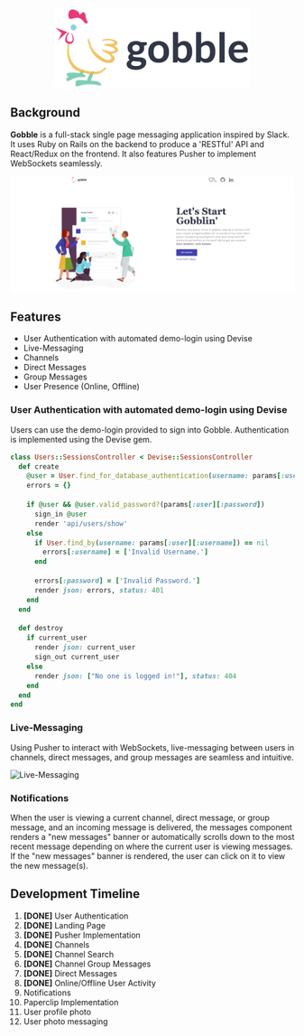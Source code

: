 <div align="center">
  <img src="./app/assets/images/logos/gobble_readme_logo3.png"></img>
</div>

## Background

**Gobble** is a full-stack single page messaging application inspired by Slack. It uses Ruby on Rails on the backend to produce a 'RESTful' API and React/Redux on the frontend. It also features Pusher to implement WebSockets seamlessly.

<div align="center">
  <img src="./readme_images/gobble-ss-final.png"></img>
</div>

## Features

* User Authentication with automated demo-login using Devise
* Live-Messaging
* Channels
* Direct Messages
* Group Messages
* User Presence (Online, Offline)

### User Authentication with automated demo-login using Devise

Users can use the demo-login provided to sign into Gobble. Authentication is implemented using the Devise gem.

```ruby
class Users::SessionsController < Devise::SessionsController
  def create
    @user = User.find_for_database_authentication(username: params[:user][:username])
    errors = {}

    if @user && @user.valid_password?(params[:user][:password])
      sign_in @user
      render 'api/users/show'
    else
      if User.find_by(username: params[:user][:username]) == nil
        errors[:username] = ['Invalid Username.']
      end

      errors[:password] = ['Invalid Password.']
      render json: errors, status: 401
    end
  end

  def destroy
    if current_user
      render json: current_user
      sign_out current_user
    else
      render json: ["No one is logged in!"], status: 404
    end
  end
end
```

### Live-Messaging

Using Pusher to interact with WebSockets, live-messaging between users in channels, direct messages, and group messages are seamless and intuitive.

![Live-Messaging](https://i.imgur.com/ZynGli5.gif)

### Notifications

When the user is viewing a current channel, direct message, or group message, and an incoming message is delivered, the messages component renders a "new messages" banner or automatically scrolls down to the most recent message depending on where the current user is viewing messages. If the "new messages" banner is rendered, the user can click on it to view the new message(s).

## Development Timeline

1.  **[DONE]** User Authentication
2.  **[DONE]** Landing Page
3.  **[DONE]** Pusher Implementation
4.  **[DONE]** Channels
5.  **[DONE]** Channel Search
6.  **[DONE]** Channel Group Messages
7.  **[DONE]** Direct Messages
8.  **[DONE]** Online/Offline User Activity
9.  Notifications
10. Paperclip Implementation
11. User profile photo
12. User photo messaging
